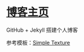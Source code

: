 # [博客主页](https://bqwhnn.github.io/blog/)

GitHub + Jekyll 搭建个人博客

参考模板：[Simple Texture](http://jekyllthemes.org/themes/simple-texture/)